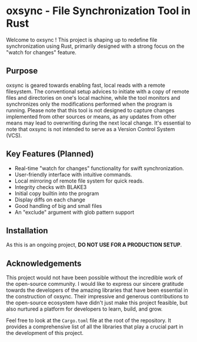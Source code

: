 # oxsync - File Synchronization Tool in Rust

Welcome to oxsync ! This project is shaping up to redefine file synchronization using Rust, primarily designed with a strong focus on the "watch for changes" feature.

## Purpose

oxsync is geared towards enabling fast, local reads with a remote filesystem. The conventional setup advices to initiate with a copy of remote files and directories on one's local machine, while the tool monitors and synchronizes only the modifications performed when the program is running. Please note that this tool is not designed to capture changes implemented from other sources or means, as any updates from other means may lead to overwriting during the next local change. It's essential to note that oxsync is not intended to serve as a Version Control System (VCS).

## Key Features (Planned)

- Real-time "watch for changes" functionality for swift synchronization.
- User-friendly interface with intuitive commands.
- Local mirroring of remote file system for quick reads.
- Integrity checks with BLAKE3
- Initial copy builtin into the program
- Display diffs on each change
- Good handling of big and small files
- An "exclude" argument with glob pattern support

## Installation

As this is an ongoing project, **DO NOT USE FOR A PRODUCTION SETUP**.

## Acknowledgements

This project would not have been possible without the incredible work of the open-source community. I would like to express our sincere gratitude towards the developers of the amazing libraries that have been essential in the construction of oxsync. Their impressive and generous contributions to the open-source ecosystem have didn't just make this project feasible, but also nurtured a platform for developers to learn, build, and grow.

Feel free to look at the `Cargo.toml` file at the root of the repository. It provides a comprehensive list of all the libraries that play a crucial part in the development of this project.

